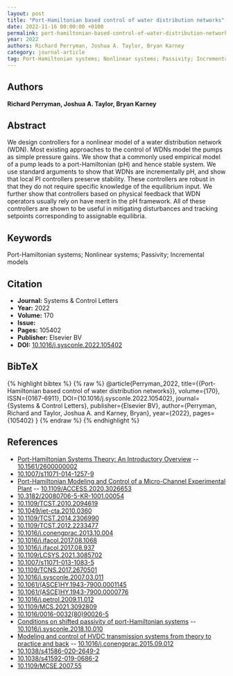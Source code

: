 ```yaml
---
layout: post
title: "Port-Hamiltonian based control of water distribution networks"
date: 2022-11-16 00:00:00 +0100
permalink: port-hamiltonian-based-control-of-water-distribution-networks
year: 2022
authors: Richard Perryman, Joshua A. Taylor, Bryan Karney
category: journal-article
tag: Port-Hamiltonian systems; Nonlinear systems; Passivity; Incremental models
---
```

 
## Authors
**Richard Perryman, Joshua A. Taylor, Bryan Karney**
 
## Abstract
We design controllers for a nonlinear model of a water distribution network (WDN). Most existing approaches to the control of WDNs model the pumps as simple pressure gains. We show that a commonly used empirical model of a pump leads to a port-Hamiltonian (pH) and hence stable system. We use standard arguments to show that WDNs are incrementally pH, and show that local PI controllers preserve stability. These controllers are robust in that they do not require specific knowledge of the equilibrium input. We further show that controllers based on physical feedback that WDN operators usually rely on have merit in the pH framework. All of these controllers are shown to be useful in mitigating disturbances and tracking setpoints corresponding to assignable equilibria.
 
## Keywords
Port-Hamiltonian systems; Nonlinear systems; Passivity; Incremental models
 
## Citation
- **Journal:** Systems &amp; Control Letters
- **Year:** 2022
- **Volume:** 170
- **Issue:** 
- **Pages:** 105402
- **Publisher:** Elsevier BV
- **DOI:** [10.1016/j.sysconle.2022.105402](https://doi.org/10.1016/j.sysconle.2022.105402)
 
## BibTeX
{% highlight bibtex %}
{% raw %}
@article{Perryman_2022,
  title={{Port-Hamiltonian based control of water distribution networks}},
  volume={170},
  ISSN={0167-6911},
  DOI={10.1016/j.sysconle.2022.105402},
  journal={Systems &amp; Control Letters},
  publisher={Elsevier BV},
  author={Perryman, Richard and Taylor, Joshua A. and Karney, Bryan},
  year={2022},
  pages={105402}
}
{% endraw %}
{% endhighlight %}
 
## References
- [Port-Hamiltonian Systems Theory: An Introductory Overview](port-hamiltonian-systems-theory-an-introductory-overview-journal) -- [10.1561/2600000002](https://doi.org/10.1561/2600000002)
- [10.1007/s11071-014-1257-9](https://doi.org/10.1007/s11071-014-1257-9)
- [Port-Hamiltonian Modeling and Control of a Micro-Channel Experimental Plant](port-hamiltonian-modeling-and-control-of-a-micro-channel-experimental-plant) -- [10.1109/ACCESS.2020.3026653](https://doi.org/10.1109/ACCESS.2020.3026653)
- [10.3182/20080706-5-KR-1001.00054](https://doi.org/10.3182/20080706-5-KR-1001.00054)
- [10.1109/TCST.2010.2094619](https://doi.org/10.1109/TCST.2010.2094619)
- [10.1049/iet-cta.2010.0360](https://doi.org/10.1049/iet-cta.2010.0360)
- [10.1109/TCST.2014.2306990](https://doi.org/10.1109/TCST.2014.2306990)
- [10.1109/TCST.2012.2233477](https://doi.org/10.1109/TCST.2012.2233477)
- [10.1016/j.conengprac.2013.10.004](https://doi.org/10.1016/j.conengprac.2013.10.004)
- [10.1016/j.ifacol.2017.08.1068](https://doi.org/10.1016/j.ifacol.2017.08.1068)
- [10.1016/j.ifacol.2017.08.937](https://doi.org/10.1016/j.ifacol.2017.08.937)
- [10.1109/LCSYS.2021.3085702](https://doi.org/10.1109/LCSYS.2021.3085702)
- [10.1007/s11071-013-1083-5](https://doi.org/10.1007/s11071-013-1083-5)
- [10.1109/TCNS.2017.2670501](https://doi.org/10.1109/TCNS.2017.2670501)
- [10.1016/j.sysconle.2007.03.011](https://doi.org/10.1016/j.sysconle.2007.03.011)
- [10.1061/(ASCE)HY.1943-7900.0001145](https://doi.org/10.1061/(ASCE)HY.1943-7900.0001145)
- [10.1061/(ASCE)HY.1943-7900.0000776](https://doi.org/10.1061/(ASCE)HY.1943-7900.0000776)
- [10.1016/j.petrol.2009.11.012](https://doi.org/10.1016/j.petrol.2009.11.012)
- [10.1109/MCS.2021.3092809](https://doi.org/10.1109/MCS.2021.3092809)
- [10.1016/0016-0032(80)90026-5](https://doi.org/10.1016/0016-0032(80)90026-5)
- [Conditions on shifted passivity of port-Hamiltonian systems](conditions-on-shifted-passivity-of-port-hamiltonian-systems) -- [10.1016/j.sysconle.2018.10.010](https://doi.org/10.1016/j.sysconle.2018.10.010)
- [Modeling and control of HVDC transmission systems from theory to practice and back](modeling-and-control-of-hvdc-transmission-systems-from-theory-to-practice-and-back) -- [10.1016/j.conengprac.2015.09.012](https://doi.org/10.1016/j.conengprac.2015.09.012)
- [10.1038/s41586-020-2649-2](https://doi.org/10.1038/s41586-020-2649-2)
- [10.1038/s41592-019-0686-2](https://doi.org/10.1038/s41592-019-0686-2)
- [10.1109/MCSE.2007.55](https://doi.org/10.1109/MCSE.2007.55)

